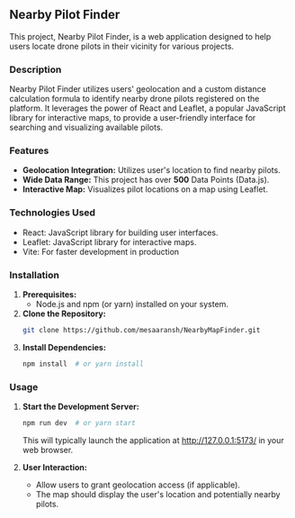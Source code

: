 ## Nearby Pilot Finder

This project, Nearby Pilot Finder, is a web application designed to help users locate drone pilots in their vicinity for various projects.

### Description

Nearby Pilot Finder utilizes users' geolocation and a custom distance calculation formula to identify nearby drone pilots registered on the platform. It leverages the power of React and Leaflet, a popular JavaScript library for interactive maps, to provide a user-friendly interface for searching and visualizing available pilots.

### Features

* **Geolocation Integration:** Utilizes user's location to find nearby pilots.
* **Wide Data Range:** This project has over **500** Data Points (Data.js).
* **Interactive Map:** Visualizes pilot locations on a map using Leaflet.

### Technologies Used

* React: JavaScript library for building user interfaces.
* Leaflet: JavaScript library for interactive maps.
* Vite: For faster development in production

### Installation

1. **Prerequisites:**
   - Node.js and npm (or yarn) installed on your system.
2. **Clone the Repository:**
   ```bash
   git clone https://github.com/mesaaransh/NearbyMapFinder.git
   ```
3. **Install Dependencies:**
   ```bash
   npm install  # or yarn install
   ```

### Usage

1. **Start the Development Server:**
   ```bash
   npm run dev  # or yarn start
   ```
   This will typically launch the application at http://127.0.0.1:5173/ in your web browser.

2. **User Interaction:**
   - Allow users to grant geolocation access (if applicable).
   - The map should display the user's location and potentially nearby pilots.
